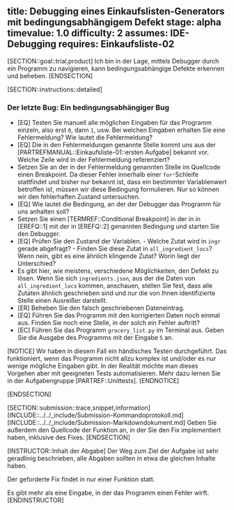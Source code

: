 title: Debugging eines Einkaufslisten-Generators mit bedingungsabhängigem Defekt
stage: alpha
timevalue: 1.0
difficulty: 2
assumes: IDE-Debugging
requires: Einkaufsliste-02
---
[SECTION::goal::trial,product]
Ich bin in der Lage, mittels Debugger durch ein Programm zu navigieren, kann 
bedingungsabhängige Defekte erkennen und beheben.
[ENDSECTION]

[SECTION::instructions::detailed]

### Der letzte Bug: Ein bedingungsabhängiger Bug

- [EQ] Testen Sie manuell alle möglichen Eingaben für das Programm einzeln, also erst `0`, dann 
  `1`, usw.
  Bei welchen Eingaben erhalten Sie eine Fehlermeldung?
  Wie lautet die Fehlermeldung?
- [EQ] Die in den Fehlermeldungen genannte Stelle kommt uns aus der 
  [PARTREFMANUAL::Einkaufsliste-01::ersten Aufgabe] bekannt vor.
  Welche Zeile wird in der Fehlermeldung referenziert?
- Setzen Sie an der in der Fehlermeldung genannten Stelle im Quellcode einen Breakpoint.
  Da dieser Fehler innerhalb einer `for`-Schleife stattfindet und bisher nur bekannt ist, dass 
  ein bestimmter Variablenwert betroffen ist, müssen wir diese Bedingung formulieren.
  Nur so können wir den fehlerhaften Zustand untersuchen.
- [EQ] Wie lautet die Bedingung, an der der Debugger das Programm für uns anhalten soll?
- Setzen Sie einen [TERMREF::Conditional Breakpoint] in der in in [EREFQ::1] mit der in 
  [EREFQ::2] genannten Bedingung und starten Sie den Debugger.
- [EQ] Prüfen Sie den Zustand der Variablen. 
      - Welche Zutat wird in `ingr` gerade abgefragt?
      - Finden Sie diese Zutat in `all_ingredient_locs`? 
        Wenn nein, gibt es eine ähnlich klingende Zutat? Worin liegt der Unterschied?
- Es gibt hier, wie meistens, verschiedene Möglichkeiten, den Defekt zu lösen. 
  Wenn Sie sich `ingredients.json`, aus der die Daten von `all_ingredient_locs` kommen, 
  anschauen, stellen Sie fest, dass alle Zutaten ähnlich geschrieben sind und nur die von Ihnen 
  identifizierte Stelle einen Ausreißer darstellt.
- [ER] Beheben Sie den falsch geschriebenen Dateneintrag.
- [EQ] Führen Sie das Programm mit den korrigierten Daten noch einmal aus. 
  Finden Sie noch eine Stelle, in der solch ein Fehler auftritt?
- [EC] Führen Sie das Programm `grocery_list.py` im Terminal aus. 
  Geben Sie die Ausgabe des Programms mit der Eingabe `5` an.

[NOTICE]
Wir haben in diesem Fall ein händisches Testen durchgeführt. 
Das funktioniert, wenn das Programm nicht allzu komplex ist und/oder es nur wenige mögliche 
Eingaben gibt. 
In der Realität möchte man dieses Vorgehen aber mit geeigneten Tests automatisieren.
Mehr dazu lernen Sie in der Aufgabengruppe [PARTREF::Unittests].
[ENDNOTICE]

[ENDSECTION]

[SECTION::submission::trace,snippet,information]
[INCLUDE::../../_include/Submission-Kommandoprotokoll.md]
[INCLUDE::../../_include/Submission-Markdowndokument.md]
Geben Sie außerdem den Quellcode der Funktion an, in der Sie den Fix implementiert haben, inklusive 
des Fixes.
[ENDSECTION]

[INSTRUCTOR::Inhalt der Abgabe]
Der Weg zum Ziel der Aufgabe ist sehr geradlinig beschrieben, alle Abgaben sollten in etwa die 
gleichen Inhalte haben.

Der geforderte Fix findet in nur einer Funktion statt.

Es gibt mehr als eine Eingabe, in der das Programm einen Fehler wirft.
[ENDINSTRUCTOR]
